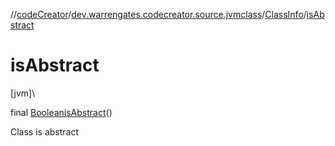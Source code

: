 //[codeCreator](../../../index.md)/[dev.warrengates.codecreator.source.jvmclass](../index.md)/[ClassInfo](index.md)/[isAbstract](is-abstract.md)

# isAbstract

[jvm]\

final [Boolean](https://docs.oracle.com/javase/8/docs/api/java/lang/Boolean.html)[isAbstract](is-abstract.md)()

Class is abstract
